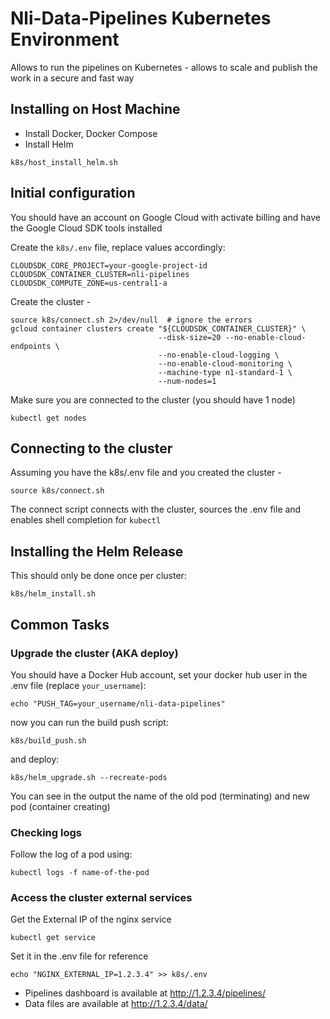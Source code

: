 # Nli-Data-Pipelines Kubernetes Environment

Allows to run the pipelines on Kubernetes - allows to scale and publish the work in a secure and fast way

## Installing on Host Machine

* Install Docker, Docker Compose
* Install Helm
```
k8s/host_install_helm.sh
```

## Initial configuration

You should have an account on Google Cloud with activate billing and have the Google Cloud SDK tools installed

Create the `k8s/.env` file, replace values accordingly:

```
CLOUDSDK_CORE_PROJECT=your-google-project-id
CLOUDSDK_CONTAINER_CLUSTER=nli-pipelines
CLOUDSDK_COMPUTE_ZONE=us-central1-a
```

Create the cluster -

```
source k8s/connect.sh 2>/dev/null  # ignore the errors
gcloud container clusters create "${CLOUDSDK_CONTAINER_CLUSTER}" \
                                 --disk-size=20 --no-enable-cloud-endpoints \
                                 --no-enable-cloud-logging \
                                 --no-enable-cloud-monitoring \
                                 --machine-type n1-standard-1 \
                                 --num-nodes=1
```

Make sure you are connected to the cluster (you should have 1 node)

```
kubectl get nodes
```

## Connecting to the cluster

Assuming you have the k8s/.env file and you created the cluster -

```
source k8s/connect.sh
```

The connect script connects with the cluster, sources the .env file and enables shell completion for `kubectl`

## Installing the Helm Release

This should only be done once per cluster:

```
k8s/helm_install.sh
```

## Common Tasks

### Upgrade the cluster (AKA deploy)

You should have a Docker Hub account, set your docker hub user in the .env file (replace `your_username`):

```
echo "PUSH_TAG=your_username/nli-data-pipelines"
```

now you can run the build push script:

```
k8s/build_push.sh
```

and deploy:

```
k8s/helm_upgrade.sh --recreate-pods
```

You can see in the output the name of the old pod (terminating) and new pod (container creating)

### Checking logs

Follow the log of a pod using:

```
kubectl logs -f name-of-the-pod
```

### Access the cluster external services

Get the External IP of the nginx service

```
kubectl get service
```

Set it in the .env file for reference

```
echo "NGINX_EXTERNAL_IP=1.2.3.4" >> k8s/.env
```

* Pipelines dashboard is available at http://1.2.3.4/pipelines/
* Data files are available at http://1.2.3.4/data/
